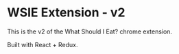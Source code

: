 # WSIE Extension - v2

This is the v2 of the What Should I Eat? chrome extension.

Built with React + Redux.